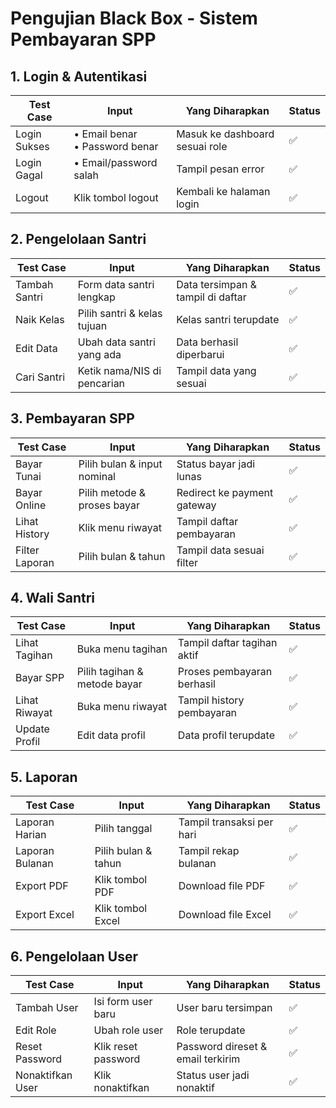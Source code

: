 # Pengujian Black Box - Sistem Pembayaran SPP

## 1. Login & Autentikasi

| Test Case | Input | Yang Diharapkan | Status |
|-----------|-------|-----------------|--------|
| Login Sukses | • Email benar<br>• Password benar | Masuk ke dashboard sesuai role | ✅ |
| Login Gagal | • Email/password salah | Tampil pesan error | ✅ |
| Logout | Klik tombol logout | Kembali ke halaman login | ✅ |

## 2. Pengelolaan Santri

| Test Case | Input | Yang Diharapkan | Status |
|-----------|-------|-----------------|--------|
| Tambah Santri | Form data santri lengkap | Data tersimpan & tampil di daftar | ✅ |
| Naik Kelas | Pilih santri & kelas tujuan | Kelas santri terupdate | ✅ |
| Edit Data | Ubah data santri yang ada | Data berhasil diperbarui | ✅ |
| Cari Santri | Ketik nama/NIS di pencarian | Tampil data yang sesuai | ✅ |

## 3. Pembayaran SPP

| Test Case | Input | Yang Diharapkan | Status |
|-----------|-------|-----------------|--------|
| Bayar Tunai | Pilih bulan & input nominal | Status bayar jadi lunas | ✅ |
| Bayar Online | Pilih metode & proses bayar | Redirect ke payment gateway | ✅ |
| Lihat History | Klik menu riwayat | Tampil daftar pembayaran | ✅ |
| Filter Laporan | Pilih bulan & tahun | Tampil data sesuai filter | ✅ |

## 4. Wali Santri

| Test Case | Input | Yang Diharapkan | Status |
|-----------|-------|-----------------|--------|
| Lihat Tagihan | Buka menu tagihan | Tampil daftar tagihan aktif | ✅ |
| Bayar SPP | Pilih tagihan & metode bayar | Proses pembayaran berhasil | ✅ |
| Lihat Riwayat | Buka menu riwayat | Tampil history pembayaran | ✅ |
| Update Profil | Edit data profil | Data profil terupdate | ✅ |

## 5. Laporan

| Test Case | Input | Yang Diharapkan | Status |
|-----------|-------|-----------------|--------|
| Laporan Harian | Pilih tanggal | Tampil transaksi per hari | ✅ |
| Laporan Bulanan | Pilih bulan & tahun | Tampil rekap bulanan | ✅ |
| Export PDF | Klik tombol PDF | Download file PDF | ✅ |
| Export Excel | Klik tombol Excel | Download file Excel | ✅ |

## 6. Pengelolaan User

| Test Case | Input | Yang Diharapkan | Status |
|-----------|-------|-----------------|--------|
| Tambah User | Isi form user baru | User baru tersimpan | ✅ |
| Edit Role | Ubah role user | Role terupdate | ✅ |
| Reset Password | Klik reset password | Password direset & email terkirim | ✅ |
| Nonaktifkan User | Klik nonaktifkan | Status user jadi nonaktif | ✅ |
